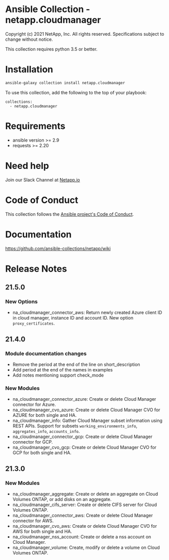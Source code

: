 # Ansible Collection - netapp.cloudmanager

Copyright (c) 2021 NetApp, Inc. All rights reserved.
Specifications subject to change without notice.

This collection requires python 3.5 or better.

# Installation
```bash
ansible-galaxy collection install netapp.cloudmanager
```
To use this collection, add the following to the top of your playbook:
```
collections:
  - netapp.cloudmanager
```
# Requirements
- ansible version >= 2.9
- requests >= 2.20

# Need help
Join our Slack Channel at [Netapp.io](http://netapp.io/slack)

# Code of Conduct
This collection follows the [Ansible project's Code of Conduct](https://docs.ansible.com/ansible/devel/community/code_of_conduct.html).

# Documentation
https://github.com/ansible-collections/netapp/wiki

# Release Notes

## 21.5.0

### New Options
  - na_cloudmanager_connector_aws: Return newly created Azure client ID in cloud manager, instance ID and account ID. New option `proxy_certificates`.

## 21.4.0

### Module documentation changes
  - Remove the period at the end of the line on short_description
  - Add period at the end of the names in examples
  - Add notes mentioning support check_mode

### New Modules
  - na_cloudmanager_connector_azure: Create or delete Cloud Manager connector for Azure.
  - na_cloudmanager_cvo_azure: Create or delete Cloud Manager CVO for AZURE for both single and HA.
  - na_cloudmanager_info: Gather Cloud Manager subset information using REST APIs. Support for subsets `working_environments_info`, `aggregates_info`, `accounts_info`.
  - na_cloudmanager_connector_gcp: Create or delete Cloud Manager connector for GCP.
  - na_cloudmanager_cvo_gcp: Create or delete Cloud Manager CVO for GCP for both single and HA.

## 21.3.0

### New Modules
  - na_cloudmanager_aggregate: Create or delete an aggregate on Cloud Volumes ONTAP, or add disks on an aggregate.
  - na_cloudmanager_cifs_server: Create or delete CIFS server for Cloud Volumes ONTAP.
  - na_cloudmanager_connector_aws: Create or delete Cloud Manager connector for AWS.
  - na_cloudmanager_cvo_aws: Create or delete Cloud Manager CVO for AWS for both single and HA.
  - na_cloudmanager_nss_account: Create or delete a nss account on Cloud Manager.
  - na_cloudmanager_volume: Create, modify or delete a volume on Cloud Volumes ONTAP.

